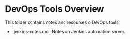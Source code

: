 # DevOps Tools Overview

This folder contains notes and resources o DevOps tools.

- 'jenkins-notes.md': Notes on Jenkins automation server.
